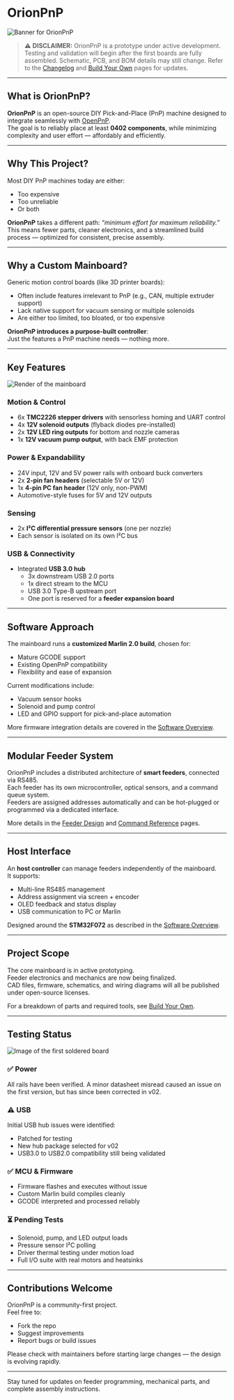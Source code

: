 # OrionPnP

![Banner for OrionPnP](/assets/banner01.png)

> ⚠️ **DISCLAIMER:** OrionPnP is a prototype under active development. Testing and validation will begin after the first boards are fully assembled. Schematic, PCB, and BOM details may still change. Refer to the [Changelog](./Changelog) and [Build Your Own](./Build-Your-Own) pages for updates.

---

## What is OrionPnP?

**OrionPnP** is an open-source DIY Pick-and-Place (PnP) machine designed to integrate seamlessly with [OpenPnP](http://openpnp.org).  
The goal is to reliably place at least **0402 components**, while minimizing complexity and user effort — affordably and efficiently.

---

## Why This Project?

Most DIY PnP machines today are either:
- Too expensive
- Too unreliable
- Or both

**OrionPnP** takes a different path: _“minimum effort for maximum reliability.”_  
This means fewer parts, cleaner electronics, and a streamlined build process — optimized for consistent, precise assembly.

---

## Why a Custom Mainboard?

Generic motion control boards (like 3D printer boards):
- Often include features irrelevant to PnP (e.g., CAN, multiple extruder support)
- Lack native support for vacuum sensing or multiple solenoids
- Are either too limited, too bloated, or too expensive

**OrionPnP introduces a purpose-built controller**:  
Just the features a PnP machine needs — nothing more.

---

## Key Features

![Render of the mainboard](/assets/RenderBoardV2a.png)

### Motion & Control
- 6x **TMC2226 stepper drivers** with sensorless homing and UART control
- 4x **12V solenoid outputs** (flyback diodes pre-installed)
- 2x **12V LED ring outputs** for bottom and nozzle cameras
- 1x **12V vacuum pump output**, with back EMF protection

### Power & Expandability
- 24V input, 12V and 5V power rails with onboard buck converters
- 2x **2-pin fan headers** (selectable 5V or 12V)
- 1x **4-pin PC fan header** (12V only, non-PWM)
- Automotive-style fuses for 5V and 12V outputs

### Sensing
- 2x **I²C differential pressure sensors** (one per nozzle)
- Each sensor is isolated on its own I²C bus

### USB & Connectivity
- Integrated **USB 3.0 hub**
  - 3x downstream USB 2.0 ports
  - 1x direct stream to the MCU
  - USB 3.0 Type-B upstream port
  - One port is reserved for a **feeder expansion board**

---

## Software Approach

The mainboard runs a **customized Marlin 2.0 build**, chosen for:
- Mature GCODE support
- Existing OpenPnP compatibility
- Flexibility and ease of expansion

Current modifications include:
- Vacuum sensor hooks
- Solenoid and pump control
- LED and GPIO support for pick-and-place automation

More firmware integration details are covered in the [Software Overview](./Software-Overview).

---

## Modular Feeder System

OrionPnP includes a distributed architecture of **smart feeders**, connected via RS485.  
Each feeder has its own microcontroller, optical sensors, and a command queue system.  
Feeders are assigned addresses automatically and can be hot-plugged or programmed via a dedicated interface.

More details in the [Feeder Design](./Feeder-Design) and [Command Reference](./OrionProtocol) pages.

---

## Host Interface

An **host controller** can manage feeders independently of the mainboard.  
It supports:
- Multi-line RS485 management
- Address assignment via screen + encoder
- OLED feedback and status display
- USB communication to PC or Marlin

Designed around the **STM32F072** as described in the [Software Overview](./Software-Overview).

---

## Project Scope

The core mainboard is in active prototyping.  
Feeder electronics and mechanics are now being finalized.  
CAD files, firmware, schematics, and wiring diagrams will all be published under open-source licenses.

For a breakdown of parts and required tools, see [Build Your Own](./Build-Your-Own).

---

## Testing Status

![Image of the first soldered board](assets/RealBoardV1b.jpg)

### ✅ Power
All rails have been verified. A minor datasheet misread caused an issue on the first version, but has since been corrected in v02.

### ⚠️ USB
Initial USB hub issues were identified:
- Patched for testing
- New hub package selected for v02
- USB3.0 to USB2.0 compatibility still being validated

### ✅ MCU & Firmware
- Firmware flashes and executes without issue
- Custom Marlin build compiles cleanly
- GCODE interpreted and processed reliably

### ⏳ Pending Tests
- Solenoid, pump, and LED output loads
- Pressure sensor I²C polling
- Driver thermal testing under motion load
- Full I/O suite with real motors and heatsinks

---

## Contributions Welcome

OrionPnP is a community-first project.  
Feel free to:
- Fork the repo
- Suggest improvements
- Report bugs or build issues

Please check with maintainers before starting large changes — the design is evolving rapidly.

---

Stay tuned for updates on feeder programming, mechanical parts, and complete assembly instructions.
